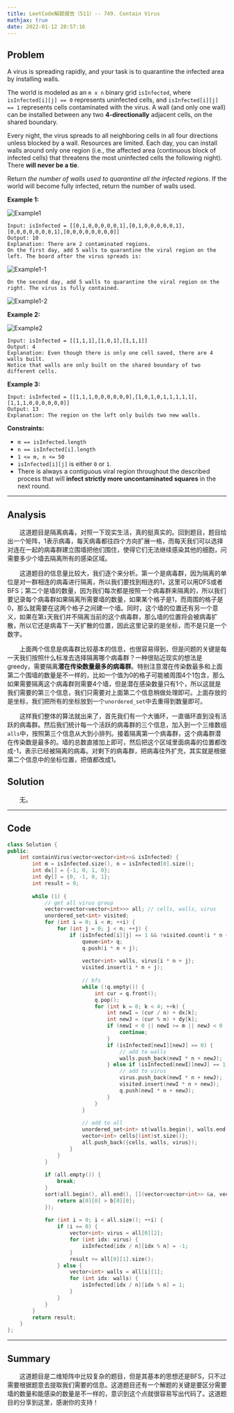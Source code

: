 ```yaml
---
title: LeetCode解题报告（511）-- 749. Contain Virus
mathjax: true
date: 2022-01-12 20:57:16
---
```


## Problem

A virus is spreading rapidly, and your task is to quarantine the infected area by installing walls.

The world is modeled as an `m x n` binary grid `isInfected`, where `isInfected[i][j] == 0` represents uninfected cells, and `isInfected[i][j] == 1` represents cells contaminated with the virus. A wall (and only one wall) can be installed between any two **4-directionally** adjacent cells, on the shared boundary.

Every night, the virus spreads to all neighboring cells in all four directions unless blocked by a wall. Resources are limited. Each day, you can install walls around only one region (i.e., the affected area (continuous block of infected cells) that threatens the most uninfected cells the following night). There **will never be a tie**.

Return *the number of walls used to quarantine all the infected regions*. If the world will become fully infected, return the number of walls used.

<!-- more -->

**Example 1:**

![Example1](https://assets.leetcode.com/uploads/2021/06/01/virus11-grid.jpg)

```
Input: isInfected = [[0,1,0,0,0,0,0,1],[0,1,0,0,0,0,0,1],[0,0,0,0,0,0,0,1],[0,0,0,0,0,0,0,0]]
Output: 10
Explanation: There are 2 contaminated regions.
On the first day, add 5 walls to quarantine the viral region on the left. The board after the virus spreads is:
```

![Example1-1](https://assets.leetcode.com/uploads/2021/06/01/virus12edited-grid.jpg)

```
On the second day, add 5 walls to quarantine the viral region on the right. The virus is fully contained.
```

![Example1-2](https://assets.leetcode.com/uploads/2021/06/01/virus13edited-grid.jpg)

**Example 2:**

![Example2](https://assets.leetcode.com/uploads/2021/06/01/virus2-grid.jpg)

```
Input: isInfected = [[1,1,1],[1,0,1],[1,1,1]]
Output: 4
Explanation: Even though there is only one cell saved, there are 4 walls built.
Notice that walls are only built on the shared boundary of two different cells.
```

**Example 3:**

```
Input: isInfected = [[1,1,1,0,0,0,0,0,0],[1,0,1,0,1,1,1,1,1],[1,1,1,0,0,0,0,0,0]]
Output: 13
Explanation: The region on the left only builds two new walls.
```



**Constraints:**

- `m == isInfected.length`
- `n == isInfected[i].length`
- `1 <= m, n <= 50`
- `isInfected[i][j]` is either `0` or `1`.
- There is always a contiguous viral region throughout the described process that will **infect strictly more uncontaminated squares** in the next round.

---

## Analysis

&emsp;&emsp;这道题目是隔离病毒，对照一下现实生活，真的挺真实的。回到题目，题目给出一个矩阵，1表示病毒，每天病毒都往四个方向扩展一格，而每天我们可以选择对连在一起的病毒群建立围墙把他们围住，使得它们无法继续感染其他的细胞，问需要多少个墙去隔离所有的感染区域。

&emsp;&emsp;这道题目的信息量比较大，我们逐个来分析。第一个是病毒群，因为隔离的单位是对一群相连的病毒进行隔离，所以我们要找到相连的1，这里可以用DFS或者BFS；第二个是墙的数量，因为我们每次都是按照一个病毒群来隔离的，所以我们要记录每个病毒群如果隔离所需要墙的数量，如果某个格子是1，而周围的格子是0，那么就需要在这两个格子之间建一个墙。同时，这个墙的位置还有另一个意义，如果在第`i`天我们并不隔离当前的这个病毒群，那么墙的位置将会被病毒扩散，所以它还是病毒下一天扩散的位置，因此这里记录的是坐标，而不是只是一个数字。

&emsp;&emsp;上面两个信息是病毒群比较基本的信息，也很容易得到，但是问题的关键是每一天我们按照什么标准去选择隔离哪个病毒群？一种很贴近现实的想法是greedy，需要隔离**潜在传染数量最多的病毒群**。特别注意潜在传染数最多和上面第二个围墙的数量是不一样的，比如一个值为0的格子可能被周围4个1包含，那么如果需要隔离这个病毒群则需要4个墙，但是潜在感染数量只有1个，所以这就是我们需要的第三个信息，我们只需要对上面第二个信息稍做处理即可。上面存放的是坐标，我们把所有的坐标放到一个`unordered_set`中去重得到数量即可。

&emsp;&emsp;这样我们整体的算法就出来了，首先我们有一个大循环，一直循环直到没有活跃的病毒群。然后我们统计每一个活跃的病毒群的三个信息，加入到一个三维数组`alls`中，按照第三个信息从大到小排列。接着隔离第一个病毒群，这个病毒群潜在传染数是最多的。墙的总数直接加上即可，然后把这个区域里面病毒的位置都改成-1，表示已经被隔离的病毒。对剩下的病毒群，把病毒往外扩充，其实就是根据第二个信息中的坐标位置，把值都改成1。

## Solution

&emsp;&emsp;无。

------

## Code

```c++
class Solution {
public:
    int containVirus(vector<vector<int>>& isInfected) {
        int m = isInfected.size(), n = isInfected[0].size();
        int dx[] = {-1, 0, 1, 0};
        int dy[] = {0, -1, 0, 1};
        int result = 0;
        
        while (1) {
            // get all virus group
            vector<vector<vector<int>>> all; // cells, walls, virus
            unordered_set<int> visited;
            for (int i = 0; i < m; ++i) {
                for (int j = 0; j < n; ++j) {
                    if (isInfected[i][j] == 1 && !visited.count(i * n + j)) {
                        queue<int> q;
                        q.push(i * n + j);
                        
                        vector<int> walls, virus{i * n + j};
                        visited.insert(i * n + j);
                        
                        // bfs
                        while (!q.empty()) {
                            int cur = q.front();
                            q.pop();
                            for (int k = 0; k < 4; ++k) {
                                int newI = (cur / n) + dx[k];
                                int newJ = (cur % n) + dy[k];
                                if (newI < 0 || newI >= m || newJ < 0 || newJ >= n || visited.count(newI * n + newJ) || isInfected[newI][newJ] == -1) {
                                    continue;
                                }
                                if (isInfected[newI][newJ] == 0) {
                                    // add to walls
                                    walls.push_back(newI * n + newJ);
                                } else if (isInfected[newI][newJ] == 1) {
                                    // add to virus
                                    virus.push_back(newI * n + newJ);
                                    visited.insert(newI * n + newJ);
                                    q.push(newI * n + newJ);
                                }
                            }
                        }
                        
                        // add to all
                        unordered_set<int> st(walls.begin(), walls.end());
                        vector<int> cells{(int)st.size()};
                        all.push_back({cells, walls, virus});
                    }
                }
            }
            
            if (all.empty()) {
                break;
            }
            sort(all.begin(), all.end(), [](vector<vector<int>> &a, vector<vector<int>> &b) {
                return a[0][0] > b[0][0];
            });
            
            for (int i = 0; i < all.size(); ++i) {
                if (i == 0) {
                    vector<int> virus = all[0][2];
                    for (int idx: virus) {
                        isInfected[idx / n][idx % n] = -1;
                    }
                    result += all[0][1].size();
                } else {
                    vector<int> walls = all[i][1];
                    for (int idx: walls) {
                        isInfected[idx / n][idx % n] = 1;
                    }
                }
            }
        }
        return result;
    }
};
```

------

## Summary

&emsp;&emsp;这道题目是二维矩阵中比较复杂的题目，但是其基本的思想还是BFS，只不过需要根据题意去提取我们需要的信息。这道题目还有一个解题的关键是要区分需要墙的数量和能感染的数量是不一样的，意识到这个点就很容易写出代码了。这道题目的分享到这里，感谢你的支持！

